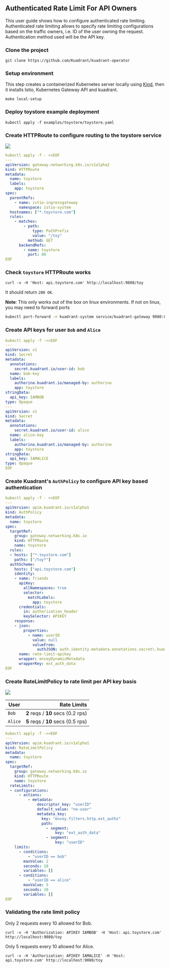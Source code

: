 ## Authenticated Rate Limit For API Owners

This user guide shows how to configure authenticated rate limiting.
Authenticated rate limiting allows to specify rate limiting configurations
based on the traffic owners, i.e. ID of the user owning the request.
Authentication method used will be the API key.

### Clone the project

```
git clone https://github.com/Kuadrant/kuadrant-operator
```

### Setup environment

This step creates a containerized Kubernetes server locally using [Kind](https://kind.sigs.k8s.io),
then it installs Istio, Kubernetes Gateway API and kuadrant.

```
make local-setup
```

### Deploy toystore example deployment

```
kubectl apply -f examples/toystore/toystore.yaml
```

### Create HTTPRoute to configure routing to the toystore service

![](https://i.imgur.com/rdN8lo3.png)

```yaml
kubectl apply -f - <<EOF
---
apiVersion: gateway.networking.k8s.io/v1alpha2
kind: HTTPRoute
metadata:
  name: toystore
  labels:
    app: toystore
spec:
  parentRefs:
    - name: istio-ingressgateway
      namespace: istio-system
  hostnames: ["*.toystore.com"]
  rules:
    - matches:
        - path:
            type: PathPrefix
            value: "/toy"
          method: GET
      backendRefs:
        - name: toystore
          port: 80
EOF
```

### Check `toystore` HTTPRoute works

```
curl -v -H 'Host: api.toystore.com' http://localhost:9080/toy
```

It should return `200 OK`.

**Note**: This only works out of the box on linux environments. If not on linux,
you may need to forward ports

```bash
kubectl port-forward -n kuadrant-system service/kuadrant-gateway 9080:80
```

### Create API keys for user `Bob` and `Alice`

```yaml
kubectl apply -f -<<EOF
---
apiVersion: v1
kind: Secret
metadata:
  annotations:
    secret.kuadrant.io/user-id: bob
  name: bob-key
  labels:
    authorino.kuadrant.io/managed-by: authorino
    app: toystore
stringData:
  api_key: IAMBOB
type: Opaque
---
apiVersion: v1
kind: Secret
metadata:
  annotations:
    secret.kuadrant.io/user-id: alice
  name: alice-key
  labels:
    authorino.kuadrant.io/managed-by: authorino
    app: toystore
stringData:
  api_key: IAMALICE
type: Opaque
EOF
```

### Create Kuadrant's `AuthPolicy` to configure API key based authentication

```yaml
kubectl apply -f - <<EOF
---
apiVersion: apim.kuadrant.io/v1alpha1
kind: AuthPolicy
metadata:
  name: toystore
spec:
  targetRef:
    group: gateway.networking.k8s.io
    kind: HTTPRoute
    name: toystore
  rules:
  - hosts: ["*.toystore.com"]
    paths: ["/toy*"]
  authScheme:
    hosts: ["api.toystore.com"]
    identity:
    - name: friends
      apiKey:
        allNamespaces: true
        selector:
          matchLabels:
            app: toystore
      credentials:
        in: authorization_header
        keySelector: APIKEY
    response:
    - json:
        properties:
          - name: userID
            value: null
            valueFrom:
              authJSON: auth.identity.metadata.annotations.secret\.kuadrant\.io/user-id
      name: rate-limit-apikey
      wrapper: envoyDynamicMetadata
      wrapperKey: ext_auth_data
EOF
```

### Create RateLimitPolicy to rate limit per API key basis

![](https://i.imgur.com/2A9sXXs.png)

| User | Rate Limits |
| ------------- | -----: |
| `Bob` | **2** reqs / **10** secs (0.2 rps) |
| `Alice` | **5** reqs / **10** secs (0.5 rps) |

```yaml
kubectl apply -f -<<EOF
---
apiVersion: apim.kuadrant.io/v1alpha1
kind: RateLimitPolicy
metadata:
  name: toystore
spec:
  targetRef:
    group: gateway.networking.k8s.io
    kind: HTTPRoute
    name: toystore
  rateLimits:
  - configurations:
      - actions:
          - metadata:
              descriptor_key: "userID"
              default_value: "no-user"
              metadata_key:
                key: "envoy.filters.http.ext_authz"
                path:
                  - segment:
                      key: "ext_auth_data"
                  - segment:
                      key: "userID"
    limits:
      - conditions:
          - "userID == bob"
        maxValue: 2
        seconds: 10
        variables: []
      - conditions:
          - "userID == alice"
        maxValue: 5
        seconds: 10
        variables: []
EOF
```

### Validating the rate limit policy

Only 2 requests every 10 allowed for Bob.

```
curl -v -H 'Authorization: APIKEY IAMBOB' -H 'Host: api.toystore.com' http://localhost:9080/toy
```

Only 5 requests every 10 allowed for Alice.

```
curl -v -H 'Authorization: APIKEY IAMALICE' -H 'Host: api.toystore.com' http://localhost:9080/toy
```
